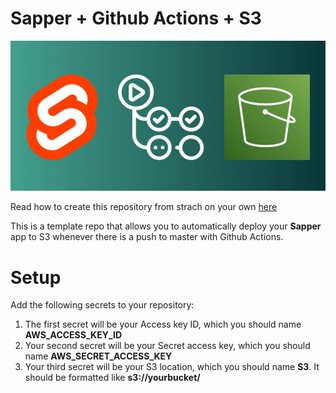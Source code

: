 # Sapper + Github Actions + S3
<img src="https://github.com/theswerd/sapper-githubactions-s3-demo/blob/main/banner.jpg?raw=true"></img>

Read how to create this repository from strach on your own [here](https://swerdlowben.medium.com/automate-sapper-deployments-with-github-actions-d858e154dfb6)

This is a template repo that allows you to automatically deploy your **Sapper** app to S3 whenever there is a push to master with Github Actions.

# Setup

Add the following secrets to your repository:

1. The first secret will be your Access key ID, which you should name **AWS_ACCESS_KEY_ID**
2. Your second secret will be your Secret access key, which you should name **AWS_SECRET_ACCESS_KEY**
3. Your third secret will be your S3 location, which you should name **S3**. It should be formatted like **s3://yourbucket/**
